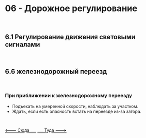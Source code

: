 <h1>06 - Дорожное регулирование</h1>
<br>
<h2>6.1 Регулирование движения световыми сигналами</h2>
<br>
<h2>6.6 железнодорожный переезд</h2>
<br>
<h3>При приближении к железнодорожному переезду</h3>
<ul>
<li>Подъехать на умеренной скорости, наблюдать за участком.</li>
<li>Ждать, если есть опасность встать на переезде из-за затора.</li>
</ul>
<br>

[<--- Сюда ___](/05%20-%20priority%20pass.md)
[___ Туда --->](/07%20-%20speed,%20distance%20&%20ecodriving.md)
